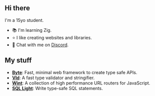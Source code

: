 ## Hi there
I'm a 15yo student. 
- 📚 I'm learning Zig.
- ⭐️ I like creating websites and libraries.
- 💬 Chat with me on [Discord](//discordapp.com/users/861500656682401822).

## My stuff
- [**Byte**](https://github.com/bit-js/byte): Fast, minimal web framework to create type safe APIs.
- [**Vld**](https://github.com/bit-js/vld): A fast type validator and stringifier.
- [**Wint**](https://github.com/aquapi/wint): A collection of high performance URL routers for JavaScript.
- [**SQL Light**](https://github.com/aquapi/sql-light): Write type-safe SQL statements.
